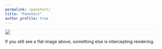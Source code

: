 ```yaml
---
permalink: /panotest/
title: "Panotest"
author_profile: true
---
```


<!-- A-Frame -->
<script src="https://aframe.io/releases/1.5.0/aframe.min.js"></script>

<div style="max-width:100%;border:1px solid #eee">
  <a-scene embedded renderer="antialias: true" style="width:100%;height:60vh">
    <a-assets>
      <img id="pano" src="/assets/IMG_20250904_174621_00_114.jpg">
    </a-assets>
    <a-sky src="#pano" rotation="0 -90 0"></a-sky>
    <a-entity camera look-controls wasd-controls></a-entity>
  </a-scene>
</div>

<p>If you still see a flat image above, something else is intercepting rendering.</p>
